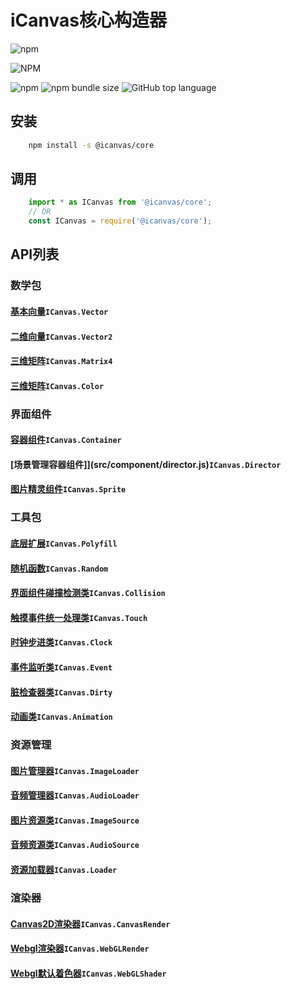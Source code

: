 # **iCanvas核心构造器**
![npm](https://img.shields.io/npm/dm/@icanvas/core)

![NPM](https://img.shields.io/npm/l/@icanvas/core)

![npm](https://img.shields.io/npm/v/@icanvas/core) ![npm bundle size](https://img.shields.io/bundlephobia/min/@icanvas/core) ![GitHub top language](https://img.shields.io/github/languages/top/idler8/icanvas)
## 安装
```bash
    npm install -s @icanvas/core
```
## 调用
```javascript
    import * as ICanvas from '@icanvas/core';
    // OR
    const ICanvas = require('@icanvas/core');
```

## API列表

### 数学包
#### [基本向量](src/vector/vector.js)`ICanvas.Vector`
#### [二维向量](src/vector/vector2.js)`ICanvas.Vector2`
#### [三维矩阵](src/vector/matrix4.js)`ICanvas.Matrix4`
#### [三维矩阵](src/vector/color.js)`ICanvas.Color`

### 界面组件
#### [容器组件](src/components/container.js)`ICanvas.Container`
#### [场景管理容器组件]](src/component/director.js)`ICanvas.Director`
#### [图片精灵组件](src/components/sprite.js)`ICanvas.Sprite`

### 工具包
#### [底层扩展](src/utils/polyfill.js)`ICanvas.Polyfill`
#### [随机函数](src/utils/random.js)`ICanvas.Random`
#### [界面组件碰撞检测类](src/utils/collision.js)`ICanvas.Collision`
#### [触摸事件统一处理类](src/utils/touch.js)`ICanvas.Touch`
#### [时钟步进类](src/utils/clock.js)`ICanvas.Clock`
#### [事件监听类](src/utils/event.js)`ICanvas.Event`
#### [脏检查器类](src/utils/dirty.js)`ICanvas.Dirty`
#### [动画类](src/utils/animation.js)`ICanvas.Animation`

### 资源管理
#### [图片管理器](src/resource.js)`ICanvas.ImageLoader`
#### [音频管理器](src/resource.js)`ICanvas.AudioLoader`
#### [图片资源类](src/resource.js)`ICanvas.ImageSource`
#### [音频资源类](src/resource.js)`ICanvas.AudioSource`
#### [资源加载器](src/resource.js)`ICanvas.Loader`

### 渲染器
#### [Canvas2D渲染器](src/canvas/render.js)`ICanvas.CanvasRender`
#### [Webgl渲染器](src/webgl/render.js)`ICanvas.WebGLRender`
#### [Webgl默认着色器](src/webgl/shader.js)`ICanvas.WebGLShader`
